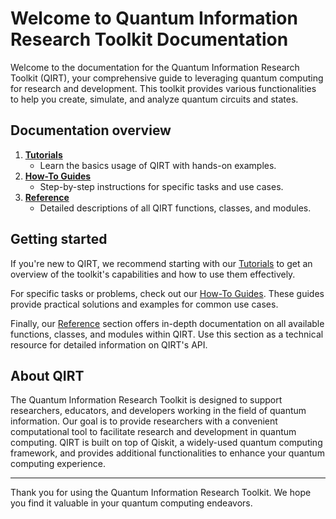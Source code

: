 # Welcome to Quantum Information Research Toolkit Documentation

Welcome to the documentation for the Quantum Information Research Toolkit (QIRT), your comprehensive guide to leveraging quantum computing for research and development. This toolkit provides various functionalities to help you create, simulate, and analyze quantum circuits and states.

## Documentation overview

1. **[Tutorials](tutorials)**
    - Learn the basics usage of QIRT with hands-on examples.
2. **[How-To Guides](how_to_guides)**
    - Step-by-step instructions for specific tasks and use cases.
3. **[Reference](reference)**
    - Detailed descriptions of all QIRT functions, classes, and modules.

## Getting started

If you're new to QIRT, we recommend starting with our [Tutorials](tutorials.md) to get an overview of the toolkit's capabilities and how to use them effectively.

For specific tasks or problems, check out our [How-To Guides](how-to-guides.md). These guides provide practical solutions and examples for common use cases.

Finally, our [Reference](reference.md) section offers in-depth documentation on all available functions, classes, and modules within QIRT. Use this section as a technical resource for detailed information on QIRT's API.

## About QIRT

The Quantum Information Research Toolkit is designed to support researchers, educators, and developers working in the field of quantum information. Our goal is to provide researchers with a convenient computational tool to facilitate research and development in quantum computing. QIRT is built on top of Qiskit, a widely-used quantum computing framework, and provides additional functionalities to enhance your quantum computing experience.

---

Thank you for using the Quantum Information Research Toolkit. We hope you find it valuable in your quantum computing endeavors.
